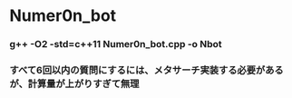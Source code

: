 # Numer0n_bot
### g++ -O2 -std=c++11 Numer0n_bot.cpp -o Nbot
### すべて6回以内の質問にするには、メタサーチ実装する必要があるが、計算量が上がりすぎて無理
